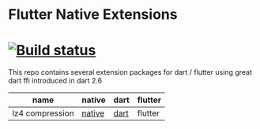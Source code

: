 # Flutter Native Extensions
[![Build status](https://img.shields.io/cirrus/github/hanabi1224/flutter_native_extensions/master)](https://cirrus-ci.com/github/hanabi1224/flutter_native_extensions)
======

This repo contains several extension packages for dart / flutter using great dart ffi introduced in dart 2.6

name | native | dart | flutter 
---|---|---|--|
lz4 compression | [native](https://github.com/hanabi1224/flutter_native_extensions/tree/master/src/compression/native_compression) | [dart]((https://github.com/hanabi1224/flutter_native_extensions/tree/master/src/compression/dart_native_compression)) | flutter
